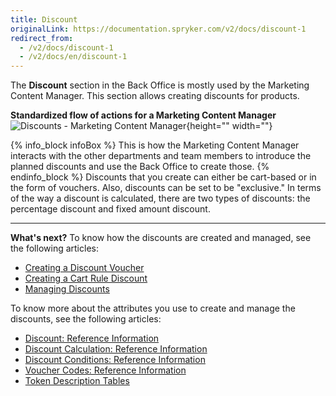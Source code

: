 ```yaml
---
title: Discount
originalLink: https://documentation.spryker.com/v2/docs/discount-1
redirect_from:
  - /v2/docs/discount-1
  - /v2/docs/en/discount-1
---
```


The **Discount** section in the Back Office is mostly used by the Marketing Content Manager.
This section allows creating discounts for products.

**Standardized flow of actions for a Marketing Content Manager**
![Discounts - Marketing Content Manager](https://spryker.s3.eu-central-1.amazonaws.com/docs/User+Guides/Back+Office+User+Guides/Discount/discounts-section.png){height="" width=""}

{% info_block infoBox %}
This is how the Marketing Content Manager interacts with the other departments and team members to introduce the planned discounts and use the Back Office to create those.
{% endinfo_block %}
Discounts that you create can either be cart-based or in the form of vouchers. Also, discounts can be set to be "exclusive."
In terms of the way a discount is calculated, there are two types of discounts: the percentage discount and fixed amount discount.

* * *
**What's next?**
To know how the discounts are created and managed, see the following articles:
* [Creating a Discount Voucher](/docs/scos/dev/user-guides/201903.0/back-office-user-guide/discount/creating-a-discount/creating-a-disc)
* [Creating a Cart Rule Discount](/docs/scos/dev/user-guides/201903.0/back-office-user-guide/discount/creating-a-discount/creating-a-cart)
* [Managing Discounts](/docs/scos/dev/user-guides/201903.0/back-office-user-guide/discount/managing-discou)

To know more about the attributes you use to create and manage the discounts, see the following articles:
* [Discount: Reference Information](/docs/scos/dev/user-guides/201903.0/back-office-user-guide/discount/references/discount-refere)
* [Discount Calculation: Reference Information](/docs/scos/dev/user-guides/201903.0/back-office-user-guide/discount/references/discount-calcul)
* [Discount Conditions: Reference Information](/docs/scos/dev/user-guides/201903.0/back-office-user-guide/discount/references/discount-condit)
* [Voucher Codes: Reference Information](/docs/scos/dev/user-guides/201903.0/back-office-user-guide/discount/references/voucher-codes-r)
* [Token Description Tables](/docs/scos/dev/user-guides/201903.0/back-office-user-guide/discount/references/token-descripti)
